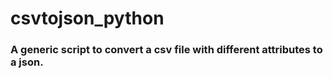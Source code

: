 # csvtojson_python

### A generic script to convert a csv file with different attributes to a json.

